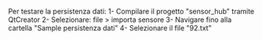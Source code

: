Per testare la persistenza dati:
1- Compilare il progetto "sensor_hub" tramite QtCreator
2- Selezionare: file > importa sensore 
3- Navigare fino alla cartella "Sample persistenza dati"
4- Selezionare il file "92.txt"
